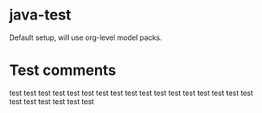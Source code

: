 # java-test

Default setup, will use org-level model packs.

# Test comments
test
test
test
test
test
test
test
test
test
test
test
test
test
test
test
test
test
test
test
test
test
test
test
